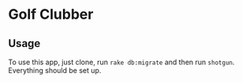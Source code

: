 # Golf Clubber

## Usage

To use this app, just clone, run `rake db:migrate` and then run `shotgun`.
Everything should be set up.

